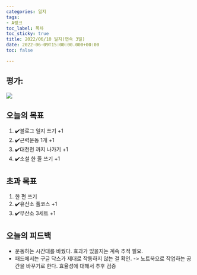 ```yaml
---
categories: 일지
tags:
- A랭크
toc_label: 목차
toc_sticky: true
title: 2022/06/10 일지(연속 3일)
date: 2022-06-09T15:00:00.000+00:00
toc: false

---
```

## 평가:

![](/blog/assets/images/a_rank.webp)

## 오늘의 목표

1. :heavy_check_mark:블로그 일지 쓰기 +1
2. :heavy_check_mark:근력운동 1개 +1
3. :heavy_check_mark:대천천 까지 나가기 +1
4. :heavy_check_mark:소설 한 줄 쓰기 +1

## 초과 목표

1. 한 편 쓰기
2. :heavy_check_mark:유산소 풀코스 +1
3. :heavy_check_mark:무산소 3세트 +1

## 오늘의 피드백

* 운동하는 시간대를 바꿨다. 효과가 있을지는 계속 추적 필요.
* 패드에서는 구글 닥스가 제대로 작동하지 않는 걸 확인. -> 노트북으로 작업하는 공간을 바꾸기로 한다. 효율성에 대해서 추후 검증